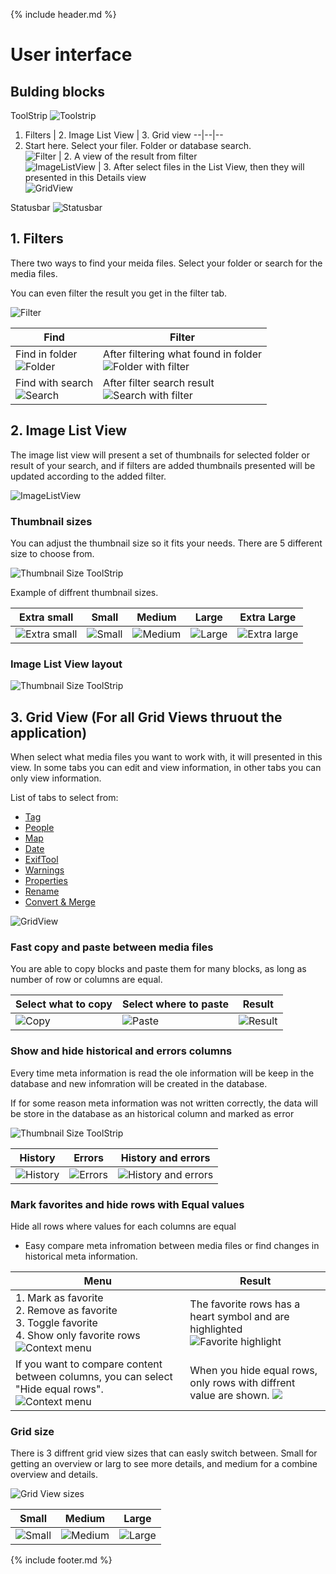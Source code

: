 {% include header.md %}

# User interface

## Bulding blocks

ToolStrip
![Toolstrip](userinterface-layout-toolstrip.png)

1. Filters | 2. Image List View | 3. Grid view
--|--|--
1. Start here. Select your filer. Folder or database search.<br>  ![Filter](userinterface-layout-filter.png) | 2. A view of the result from filter<br> ![ImageListView](userinterface-layout-imeglistview.png) | 3. After select files in the List View, then they will presented in this Details view<br> ![GridView](userinterface-layout-girdview.png)

Statusbar
![Statusbar](userinterface-layout-statusbar.png)

## 1. Filters

There two ways to find your meida files. Select your folder or search for the media files.

You can even filter the result you get in the filter tab.

![Filter](userinterface-layout-filter.png)

Find | Filter
--|--
Find in folder <br> ![Folder](userinterface-filer-folder.png) | After filtering what found in folder <br>![Folder with filter](userinterface-filer-folder-filter.png)
Find with search <br> ![Search](userinterface-filer-search.png) | After filter search result <br> ![Search with filter](userinterface-filer-search-filter.png)

## 2. Image List View

The image list view will present a set of thumbnails for selected folder or result of your search, and if filters are added thumbnails presented will be updated according to the added filter.

![ImageListView](userinterface-layout-imeglistview.png)

### Thumbnail sizes

You can adjust the thumbnail size so it fits your needs. There are 5 different size to choose from.

![Thumbnail Size ToolStrip](userinterface-imagelistview-thumbnail-size-toolbar.png)

Example of diffrent thumbnail sizes.

Extra small | Small | Medium | Large | Extra Large
--|--|--|--|--
![Extra small](userinterface-imagelistview-extra-small.png) | ![Small](userinterface-imagelistview-small.png) | ![Medium](userinterface-imagelistview-medium.png) | ![Large](userinterface-imagelistview-large.png) | ![Extra large](userinterface-imagelistview-extra-large.png)

### Image List View layout

![Thumbnail Size ToolStrip](userinterface-imagelistview-thumbnail-viewtype-toolbar.png)

## 3. Grid View (For all Grid Views thruout the application)

When select what media files you want to work with, it will presented in this view. In some tabs you can edit and view information, in other tabs you can only view information.

List of tabs to select from:
- [Tag](..\keywords)
- [People](..\people)
- [Map](..\map)
- [Date](..\date)
- [ExifTool](..\exiftool)
- [Warnings](..\warnings)
- [Properties](..\properties)
- [Rename](..\renametool)
- [Convert & Merge](..\convert-and-merge)

![GridView](userinterface-layout-girdview.png)

### Fast copy and paste between media files
You are able to copy blocks and paste them for many blocks, as long as number of row or columns are equal.

Select what to copy | Select where to paste | Result
--|--|--
![Copy](userinterface-copy.png) | ![Paste](userinterface-paste.png) | ![Result](userinterface-copy_and_pasted.png)

### Show and hide historical and errors columns
Every time meta information is read the ole information will be keep in the database and new infomration will be created in the database.

If for some reason meta information was not written correctly, the data will be store in the database as an historical column and marked as error

![Thumbnail Size ToolStrip](userinterface-grid_columns-show-and_hide-toolbar.png)

History | Errors | History and errors
--|--|--
![History](userinterface-grid_columns-show_history.png) | ![Errors](userinterface-grid_columns-show_errors.png) | ![History and errors](userinterface-grid_columns-show_history_and_errors.png)


### Mark favorites and hide rows with Equal values
Hide all rows where values for each columns are equal
- Easy compare meta infromation between media files or find changes in historical meta information.

Menu | Result
--|--
1. Mark as favorite <br> 2. Remove as favorite <br> 3. Toggle favorite <br> 4. Show only favorite rows <br> ![Context menu](userinterface-favorite-contextmenu.png) | The favorite rows has a heart symbol and are highlighted <br> ![Favorite highlight](userinterface-favorite-highlight.png)
If you want to compare content between columns, you can select "Hide equal rows". ![Context menu](userinterface-equal-rows-contextmenu.png) | When you hide equal rows, only rows with diffrent value are shown. ![](userinterface-equal-rows-contextmenu-result.png)

### Grid size

There is 3 diffrent grid view sizes that can easly switch between. Small for getting an overview or larg to see more details, and medium for a combine overview and details.

![Grid View sizes](userinterface-gridsize_toolbar.png)

Small | Medium | Large
--|--|--
![Small](userinterface-gridsize_small.png) | ![Medium](userinterface-gridsize_medium.png) | ![Large](userinterface-gridsize_large.png)



{% include footer.md %}
